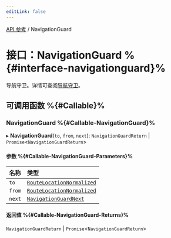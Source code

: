 ```yaml
---
editLink: false
---
```


[API 参考](../index.md) / NavigationGuard

# 接口：NavigationGuard %{#interface-navigationguard}%

导航守卫。详情可查阅[导航守卫](/zh/guide/advanced/navigation-guards.md)。

## 可调用函数 %{#Callable}%

### NavigationGuard %{#Callable-NavigationGuard}%

▸ **NavigationGuard**(`to`, `from`, `next`): `NavigationGuardReturn` \| `Promise`\<`NavigationGuardReturn`\>

#### 参数 %{#Callable-NavigationGuard-Parameters}%

| 名称 | 类型 |
| :------ | :------ |
| `to` | [`RouteLocationNormalized`](RouteLocationNormalized.md) |
| `from` | [`RouteLocationNormalized`](RouteLocationNormalized.md) |
| `next` | [`NavigationGuardNext`](NavigationGuardNext.md) |

#### 返回值 %{#Callable-NavigationGuard-Returns}%

`NavigationGuardReturn` \| `Promise`\<`NavigationGuardReturn`\>
